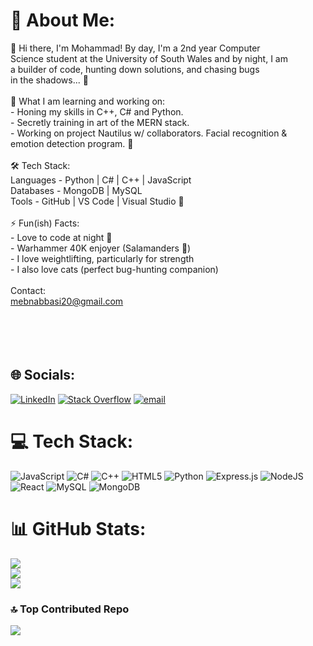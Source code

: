 # 💫 About Me:
👋 Hi there, I'm Mohammad! By day, I'm a 2nd year Computer<br>Science student at the University of South Wales and by night, I am<br>a builder of code, hunting down solutions, and chasing bugs<br>in the shadows... 🦇<br><br>🔬 What I am learning and working on:<br>- Honing my skills in C++, C# and Python.<br>- Secretly training in art of the MERN stack.<br>- Working on project Nautilus w/ collaborators. Facial recognition & <br>emotion detection program. 🧪<br><br>🛠️ Tech Stack:<br>Languages - Python | C# | C++ | JavaScript<br>Databases - MongoDB | MySQL<br>Tools - GitHub | VS Code | Visual Studio 🔩<br><br>⚡️ Fun(ish) Facts:<br>- Love to code at night 🌙<br>- Warhammer 40K enjoyer (Salamanders 💚)<br>- I love weightlifting, particularly for strength<br>- I also love cats (perfect bug-hunting companion)<br><br>Contact:<br>mebnabbasi20@gmail.com<br><br><br><br><br>


## 🌐 Socials:
[![LinkedIn](https://img.shields.io/badge/LinkedIn-%230077B5.svg?logo=linkedin&logoColor=white)](https://linkedin.com/in/m-ebnabbasi-137634314) [![Stack Overflow](https://img.shields.io/badge/-Stackoverflow-FE7A16?logo=stack-overflow&logoColor=white)](https://stackoverflow.com/users/31624052) [![email](https://img.shields.io/badge/Email-D14836?logo=gmail&logoColor=white)](mailto:mebnabbasi20@gmail.com) 

# 💻 Tech Stack:
![JavaScript](https://img.shields.io/badge/javascript-%23323330.svg?style=for-the-badge&logo=javascript&logoColor=%23F7DF1E) ![C#](https://img.shields.io/badge/c%23-%23239120.svg?style=for-the-badge&logo=csharp&logoColor=white) ![C++](https://img.shields.io/badge/c++-%2300599C.svg?style=for-the-badge&logo=c%2B%2B&logoColor=white) ![HTML5](https://img.shields.io/badge/html5-%23E34F26.svg?style=for-the-badge&logo=html5&logoColor=white) ![Python](https://img.shields.io/badge/python-3670A0?style=for-the-badge&logo=python&logoColor=ffdd54) ![Express.js](https://img.shields.io/badge/express.js-%23404d59.svg?style=for-the-badge&logo=express&logoColor=%2361DAFB) ![NodeJS](https://img.shields.io/badge/node.js-6DA55F?style=for-the-badge&logo=node.js&logoColor=white) ![React](https://img.shields.io/badge/react-%2320232a.svg?style=for-the-badge&logo=react&logoColor=%2361DAFB) ![MySQL](https://img.shields.io/badge/mysql-4479A1.svg?style=for-the-badge&logo=mysql&logoColor=white) ![MongoDB](https://img.shields.io/badge/MongoDB-%234ea94b.svg?style=for-the-badge&logo=mongodb&logoColor=white)
# 📊 GitHub Stats:
![](https://github-readme-stats.vercel.app/api?username=MoWomba&theme=gotham&hide_border=false&include_all_commits=false&count_private=false)<br/>
![](https://nirzak-streak-stats.vercel.app/?user=MoWomba&theme=gotham&hide_border=false)<br/>
![](https://github-readme-stats.vercel.app/api/top-langs/?username=MoWomba&theme=gotham&hide_border=false&include_all_commits=false&count_private=false&layout=compact)

### 🔝 Top Contributed Repo
![](https://github-contributor-stats.vercel.app/api?username=MoWomba&limit=5&theme=gotham&combine_all_yearly_contributions=true)

<!-- Proudly created with GPRM ( https://gprm.itsvg.in ) -->
